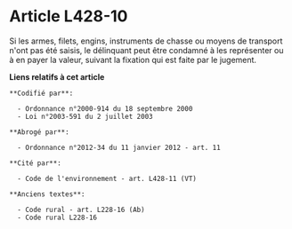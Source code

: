# Article L428-10

Si les armes, filets, engins, instruments de chasse ou moyens de transport n'ont pas été saisis, le délinquant peut être
condamné à les représenter ou à en payer la valeur, suivant la fixation qui est faite par le jugement.

**Liens relatifs à cet article**

	**Codifié par**:

	  - Ordonnance n°2000-914 du 18 septembre 2000
	  - Loi n°2003-591 du 2 juillet 2003

	**Abrogé par**:

	  - Ordonnance n°2012-34 du 11 janvier 2012 - art. 11

	**Cité par**:

	  - Code de l'environnement - art. L428-11 (VT)

	**Anciens textes**:

	  - Code rural - art. L228-16 (Ab)
	  - Code rural L228-16
